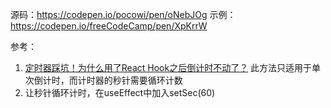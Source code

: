 源码：https://codepen.io/pocowi/pen/oNebJOg
示例：https://codepen.io/freeCodeCamp/pen/XpKrrW

参考：
1. [定时器踩坑！为什么用了React Hook之后倒计时不动了？](https://juejin.cn/post/6932425746493210632)
   此方法只适用于单次倒计时，而计时器的秒针需要循环计数
2. 让秒针循环计时，在useEffect中加入setSec(60)